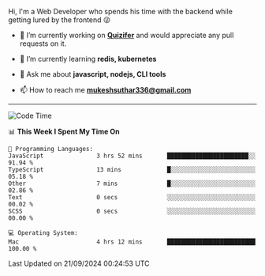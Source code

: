 Hi, I'm a Web Developer who spends his time with the backend while getting lured by the frontend 😜

- 🔭 I’m currently working on **[Quizifer](https://github.com/SutharMukesh/Quizifer/)** and would appreciate any pull requests on it.

- 🌱 I’m currently learning **redis, kubernetes**

- 💬 Ask me about **javascript, nodejs, CLI tools**

- 📫 How to reach me **mukeshsuthar336@gmail.com**

---
<!--START_SECTION:waka-->
![Code Time](http://img.shields.io/badge/Code%20Time-3%2C141%20hrs%2041%20mins-blue)

📊 **This Week I Spent My Time On** 

```text
💬 Programming Languages: 
JavaScript               3 hrs 52 mins       ███████████████████████░░   91.94 % 
TypeScript               13 mins             █░░░░░░░░░░░░░░░░░░░░░░░░   05.18 % 
Other                    7 mins              █░░░░░░░░░░░░░░░░░░░░░░░░   02.86 % 
Text                     0 secs              ░░░░░░░░░░░░░░░░░░░░░░░░░   00.02 % 
SCSS                     0 secs              ░░░░░░░░░░░░░░░░░░░░░░░░░   00.00 % 

💻 Operating System: 
Mac                      4 hrs 12 mins       █████████████████████████   100.00 % 
```


 Last Updated on 21/09/2024 00:24:53 UTC
<!--END_SECTION:waka-->
